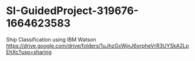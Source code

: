 # SI-GuidedProject-319676-1664623583
Ship Classification using IBM Watson
https://drive.google.com/drive/folders/1uJhzGxWjnJ6orpheVrR3UYSkA2LpEhXc?usp=sharing
